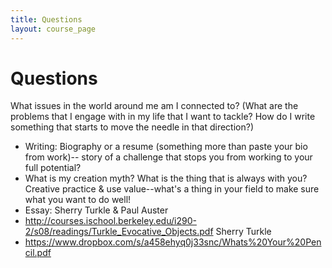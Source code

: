 ```yaml
---
title: Questions
layout: course_page
---
```

# Questions

What issues in the world around me am I connected to? (What are the problems that I engage with in my life that I want to tackle? How do I write something that starts to move the needle in that direction?)

- Writing: Biography or a resume (something more than paste your bio from work)-- story of a challenge that stops you from working to your full potential?
- What is my creation myth? What is the thing that is always with you? Creative practice & use value--what's a thing in your field to make sure what you want to do well! 
- Essay: Sherry Turkle & Paul Auster
- http://courses.ischool.berkeley.edu/i290-2/s08/readings/Turkle_Evocative_Objects.pdf Sherry Turkle
- https://www.dropbox.com/s/a458ehyq0j33snc/Whats%20Your%20Pencil.pdf
